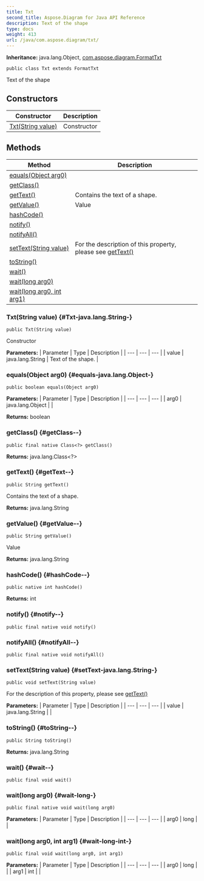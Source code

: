 ```yaml
---
title: Txt
second_title: Aspose.Diagram for Java API Reference
description: Text of the shape
type: docs
weight: 413
url: /java/com.aspose.diagram/txt/
---
```


**Inheritance:**
java.lang.Object, [com.aspose.diagram.FormatTxt](../../com.aspose.diagram/formattxt)
```
public class Txt extends FormatTxt
```

Text of the shape
## Constructors

| Constructor | Description |
| --- | --- |
| [Txt(String value)](#Txt-java.lang.String-) | Constructor |
## Methods

| Method | Description |
| --- | --- |
| [equals(Object arg0)](#equals-java.lang.Object-) |  |
| [getClass()](#getClass--) |  |
| [getText()](#getText--) | Contains the text of a shape. |
| [getValue()](#getValue--) | Value |
| [hashCode()](#hashCode--) |  |
| [notify()](#notify--) |  |
| [notifyAll()](#notifyAll--) |  |
| [setText(String value)](#setText-java.lang.String-) | For the description of this property, please see [getText()](../../com.aspose.diagram/txt\#getText--) |
| [toString()](#toString--) |  |
| [wait()](#wait--) |  |
| [wait(long arg0)](#wait-long-) |  |
| [wait(long arg0, int arg1)](#wait-long-int-) |  |
### Txt(String value) {#Txt-java.lang.String-}
```
public Txt(String value)
```


Constructor

**Parameters:**
| Parameter | Type | Description |
| --- | --- | --- |
| value | java.lang.String | Text of the shape. |

### equals(Object arg0) {#equals-java.lang.Object-}
```
public boolean equals(Object arg0)
```




**Parameters:**
| Parameter | Type | Description |
| --- | --- | --- |
| arg0 | java.lang.Object |  |

**Returns:**
boolean
### getClass() {#getClass--}
```
public final native Class<?> getClass()
```




**Returns:**
java.lang.Class<?>
### getText() {#getText--}
```
public String getText()
```


Contains the text of a shape.

**Returns:**
java.lang.String
### getValue() {#getValue--}
```
public String getValue()
```


Value

**Returns:**
java.lang.String
### hashCode() {#hashCode--}
```
public native int hashCode()
```




**Returns:**
int
### notify() {#notify--}
```
public final native void notify()
```




### notifyAll() {#notifyAll--}
```
public final native void notifyAll()
```




### setText(String value) {#setText-java.lang.String-}
```
public void setText(String value)
```


For the description of this property, please see [getText()](../../com.aspose.diagram/txt\#getText--)

**Parameters:**
| Parameter | Type | Description |
| --- | --- | --- |
| value | java.lang.String |  |

### toString() {#toString--}
```
public String toString()
```




**Returns:**
java.lang.String
### wait() {#wait--}
```
public final void wait()
```




### wait(long arg0) {#wait-long-}
```
public final native void wait(long arg0)
```




**Parameters:**
| Parameter | Type | Description |
| --- | --- | --- |
| arg0 | long |  |

### wait(long arg0, int arg1) {#wait-long-int-}
```
public final void wait(long arg0, int arg1)
```




**Parameters:**
| Parameter | Type | Description |
| --- | --- | --- |
| arg0 | long |  |
| arg1 | int |  |


